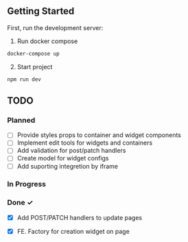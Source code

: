 ## Getting Started

First, run the development server:
1. Run docker compose
```bash
docker-compose up
```
2. Start project
```bash
npm run dev
```

## TODO

### Planned

- [ ] Provide styles props to container and widget components
- [ ] Implement edit tools for widgets and containers
- [ ] Add validation for post/patch handlers
- [ ] Create model for widget configs
- [ ] Add suporting integretion by iframe

### In Progress


### Done ✓

- [X] Add POST/PATCH handlers to update pages
- [x] FE. Factory for creation widget on page

